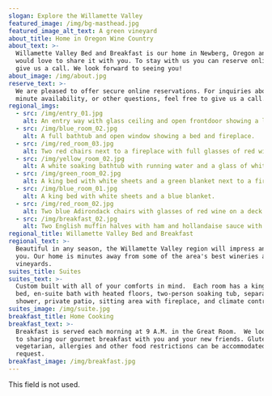 ```yaml
---
slogan: Explore the Willamette Valley
featured_image: /img/bg-masthead.jpg
featured_image_alt_text: A green vineyard
about_title: Home in Oregon Wine Country
about_text: >-
  Willamette Valley Bed and Breakfast is our home in Newberg, Oregon and we
  would love to share it with you. To stay with us you can reserve online now or
  give us a call. We look forward to seeing you!
about_image: /img/about.jpg
reserve_text: >-
  We are pleased to offer secure online reservations. For inquiries about last
  minute availability, or other questions, feel free to give us a call.
regional_imgs:
  - src: /img/entry_01.jpg
    alt: An entry way with glass ceiling and open frontdoor showing a large dining room table.
  - src: /img/blue_room_02.jpg
    alt: A full bathtub and open window showing a bed and fireplace.
  - src: /img/red_room_03.jpg
    alt: Two red chairs next to a fireplace with full glasses of red wine on a table.
  - src: /img/yellow_room_02.jpg
    alt: A white soaking bathtub with running water and a glass of white wine.
  - src: /img/green_room_02.jpg
    alt: A king bed with white sheets and a green blanket next to a fireplace.
  - src: /img/blue_room_01.jpg
    alt: A king bed with white sheets and a blue blanket.
  - src: /img/red_room_02.jpg
    alt: Two blue Adirondack chairs with glasses of red wine on a deck by a green lawn.
  - src: /img/breakfast_02.jpg
    alt: Two English muffin halves with ham and hollandaise sauce with asparagus
regional_title: Willamette Valley Bed and Breakfast
regional_text: >-
  Beautiful in any season, the Willamette Valley region will impress and inspire
  you. Our home is minutes away from some of the area's best wineries and
  vineyards.
suites_title: Suites
suites_text: >-
  Custom built with all of your comforts in mind.  Each room has a king-sized
  bed, en-suite bath with heated floors, two-person soaking tub, separate
  shower, private patio, sitting area with fireplace, and climate control.
suites_image: /img/suite.jpg
breakfast_title: Home Cooking
breakfast_text: >-
  Breakfast is served each morning at 9 A.M. in the Great Room.  We look forward
  to sharing our gourmet breakfast with you and your new friends. Gluten free,
  vegetarian, allergies and other food restrictions can be accommodated upon
  request.
breakfast_image: /img/breakfast.jpg
---
```

This field is not used.
